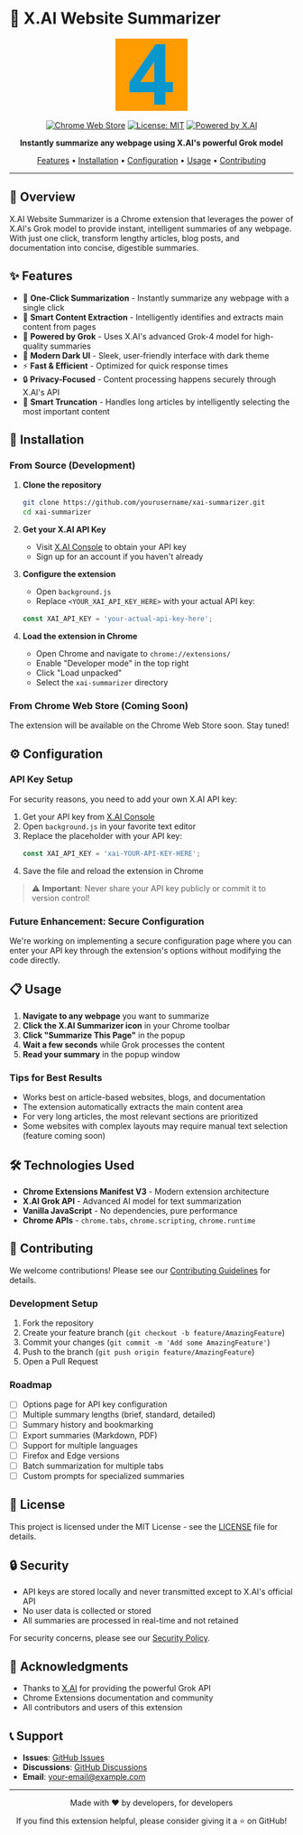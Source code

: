 # 🤖 X.AI Website Summarizer

<div align="center">
  <img src="icon.png" alt="X.AI Summarizer Logo" width="128" height="128">
  
  [![Chrome Web Store](https://img.shields.io/badge/Chrome%20Web%20Store-Coming%20Soon-blue?style=flat-square&logo=google-chrome)](https://chrome.google.com/webstore)
  [![License: MIT](https://img.shields.io/badge/License-MIT-yellow.svg?style=flat-square)](https://opensource.org/licenses/MIT)
  [![Powered by X.AI](https://img.shields.io/badge/Powered%20by-X.AI%20Grok-25aae1?style=flat-square)](https://x.ai/)
  
  **Instantly summarize any webpage using X.AI's powerful Grok model**
  
  [Features](#-features) • [Installation](#-installation) • [Configuration](#-configuration) • [Usage](#-usage) • [Contributing](#-contributing)
</div>

---

## 📖 Overview

X.AI Website Summarizer is a Chrome extension that leverages the power of X.AI's Grok model to provide instant, intelligent summaries of any webpage. With just one click, transform lengthy articles, blog posts, and documentation into concise, digestible summaries.

## ✨ Features

- 🚀 **One-Click Summarization** - Instantly summarize any webpage with a single click
- 🎯 **Smart Content Extraction** - Intelligently identifies and extracts main content from pages
- 🤖 **Powered by Grok** - Uses X.AI's advanced Grok-4 model for high-quality summaries
- 🎨 **Modern Dark UI** - Sleek, user-friendly interface with dark theme
- ⚡ **Fast & Efficient** - Optimized for quick response times
- 🔒 **Privacy-Focused** - Content processing happens securely through X.AI's API
- 📏 **Smart Truncation** - Handles long articles by intelligently selecting the most important content

## 🚀 Installation

### From Source (Development)

1. **Clone the repository**
   ```bash
   git clone https://github.com/yourusername/xai-summarizer.git
   cd xai-summarizer
   ```

2. **Get your X.AI API Key**
   - Visit [X.AI Console](https://console.x.ai/) to obtain your API key
   - Sign up for an account if you haven't already

3. **Configure the extension**
   - Open `background.js`
   - Replace `<YOUR_XAI_API_KEY_HERE>` with your actual API key:
   ```javascript
   const XAI_API_KEY = 'your-actual-api-key-here';
   ```

4. **Load the extension in Chrome**
   - Open Chrome and navigate to `chrome://extensions/`
   - Enable "Developer mode" in the top right
   - Click "Load unpacked"
   - Select the `xai-summarizer` directory

### From Chrome Web Store (Coming Soon)

The extension will be available on the Chrome Web Store soon. Stay tuned!

## ⚙️ Configuration

### API Key Setup

For security reasons, you need to add your own X.AI API key:

1. Get your API key from [X.AI Console](https://console.x.ai/)
2. Open `background.js` in your favorite text editor
3. Replace the placeholder with your API key:
   ```javascript
   const XAI_API_KEY = 'xai-YOUR-API-KEY-HERE';
   ```
4. Save the file and reload the extension in Chrome

> ⚠️ **Important**: Never share your API key publicly or commit it to version control!

### Future Enhancement: Secure Configuration

We're working on implementing a secure configuration page where you can enter your API key through the extension's options without modifying the code directly.

## 📋 Usage

1. **Navigate to any webpage** you want to summarize
2. **Click the X.AI Summarizer icon** in your Chrome toolbar
3. **Click "Summarize This Page"** in the popup
4. **Wait a few seconds** while Grok processes the content
5. **Read your summary** in the popup window

### Tips for Best Results

- Works best on article-based websites, blogs, and documentation
- The extension automatically extracts the main content area
- For very long articles, the most relevant sections are prioritized
- Some websites with complex layouts may require manual text selection (feature coming soon)

## 🛠️ Technologies Used

- **Chrome Extensions Manifest V3** - Modern extension architecture
- **X.AI Grok API** - Advanced AI model for text summarization
- **Vanilla JavaScript** - No dependencies, pure performance
- **Chrome APIs** - `chrome.tabs`, `chrome.scripting`, `chrome.runtime`

## 🤝 Contributing

We welcome contributions! Please see our [Contributing Guidelines](CONTRIBUTING.md) for details.

### Development Setup

1. Fork the repository
2. Create your feature branch (`git checkout -b feature/AmazingFeature`)
3. Commit your changes (`git commit -m 'Add some AmazingFeature'`)
4. Push to the branch (`git push origin feature/AmazingFeature`)
5. Open a Pull Request

### Roadmap

- [ ] Options page for API key configuration
- [ ] Multiple summary lengths (brief, standard, detailed)
- [ ] Summary history and bookmarking
- [ ] Export summaries (Markdown, PDF)
- [ ] Support for multiple languages
- [ ] Firefox and Edge versions
- [ ] Batch summarization for multiple tabs
- [ ] Custom prompts for specialized summaries

## 📝 License

This project is licensed under the MIT License - see the [LICENSE](LICENSE) file for details.

## 🔒 Security

- API keys are stored locally and never transmitted except to X.AI's official API
- No user data is collected or stored
- All summaries are processed in real-time and not retained

For security concerns, please see our [Security Policy](SECURITY.md).

## 🙏 Acknowledgments

- Thanks to [X.AI](https://x.ai/) for providing the powerful Grok API
- Chrome Extensions documentation and community
- All contributors and users of this extension

## 📞 Support

- **Issues**: [GitHub Issues](https://github.com/yourusername/xai-summarizer/issues)
- **Discussions**: [GitHub Discussions](https://github.com/yourusername/xai-summarizer/discussions)
- **Email**: your-email@example.com

---

<div align="center">
  Made with ❤️ by developers, for developers
  
  If you find this extension helpful, please consider giving it a ⭐ on GitHub!
</div>